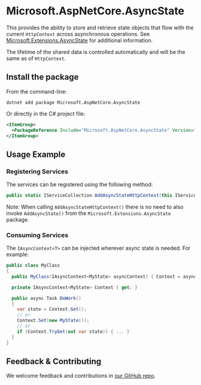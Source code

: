 # Microsoft.AspNetCore.AsyncState

This provides the ability to store and retrieve state objects that flow with the current `HttpContext` across asynchronous operations. See [Microsoft.Extensions.AsyncState](../Microsoft.Extensions.AsyncState/README.md) for additional information.

The lifetime of the shared data is controlled automatically and will be the same as of `HttpContext`.

## Install the package

From the command-line:

```console
dotnet add package Microsoft.AspNetCore.AsyncState
```

Or directly in the C# project file:

```xml
<ItemGroup>
  <PackageReference Include="Microsoft.AspNetCore.AsyncState" Version="[CURRENTVERSION]" />
</ItemGroup>
```

## Usage Example

### Registering Services

The services can be registered using the following method:

```csharp
public static IServiceCollection AddAsyncStateHttpContext(this IServiceCollection services)
```

Note: When calling `AddAsyncStateHttpContext()` there is no need to also invoke `AddAsyncState()` from the `Microsoft.Extensions.AsyncState` package.

### Consuming Services

The `IAsyncContext<T>` can be injected wherever async state is needed. For example:

```csharp
public class MyClass
{
  public MyClass(IAsyncContext<MyState> asyncContext) { Context = asyncContext }

  private IAsyncContext<MyState> Context { get; }

  public async Task DoWork()
  {
    var state = Context.Get();
    // or
    Context.Set(new MyState());
    // or
    if (Context.TryGet(out var state)) { ... }
  }
}
```

## Feedback & Contributing

We welcome feedback and contributions in [our GitHub repo](https://github.com/dotnet/extensions).
